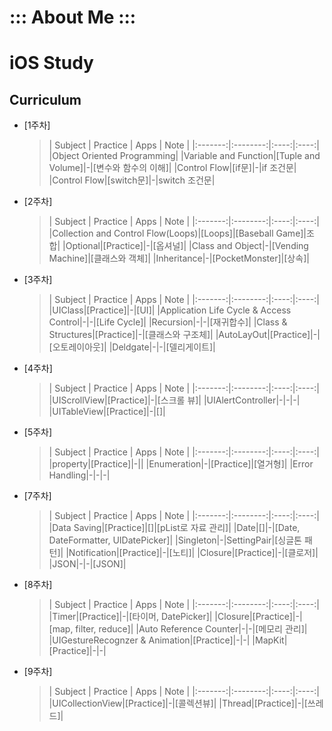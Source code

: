 # ::: About Me :::


# iOS Study

## Curriculum

* [1주차]
	
   >| Subject | Practice | Apps | Note |
	|:-------:|:--------:|:----:|:----:|
	|Object Oriented Programming|
	|Variable and Function|[Tuple and Volume]|-|[변수와 함수의 이해]|
	|Control Flow|[if문]|-|if 조건문|
	|Control Flow|[switch문]|-|switch 조건문|
	
* [2주차]

	>| Subject | Practice | Apps | Note |
	|:-------:|:--------:|:----:|:----:|
	|Collection and Control Flow(Loops)|[Loops]|[Baseball Game]|조합|
	|Optional|[Practice]|-|[옵셔널]|
	|Class and Object|-|[Vending Machine]|[클래스와 객체]|
	|Inheritance|-|[PocketMonster]|[상속]|
	
* [3주차]

	>| Subject | Practice | Apps | Note |
	|:-------:|:--------:|:----:|:----:|
	|UIClass|[Practice]|-|[UI]|
	|Application Life Cycle & Access Control|-|-|[Life Cycle]|
	|Recursion|-|-|[재귀합수]|
	|Class & Structures|[Practice]|-|[클래스와 구조체]|
	|AutoLayOut|[Practice]|-|[오토레이아웃]|
	|Deldgate|-|-|[델리게이트]|
	
* [4주차]

	>| Subject | Practice | Apps | Note |
	|:-------:|:--------:|:----:|:----:|
	|UIScrollView|[Practice]|-|[스크롤 뷰]|
	|UIAlertController|-|-|-|
	|UITableView|[Practice]|-|[]|

* [5주차]

	>| Subject | Practice | Apps | Note |
	|:-------:|:--------:|:----:|:----:|
	|property|[Practice]|-||
	|Enumeration|-|[Practice]|[열거형]|
	|Error Handling|-|-|-|

* [7주차]

	>| Subject | Practice | Apps | Note |
	|:-------:|:--------:|:----:|:----:|
	|Data Saving|[Practice]|[]|[pList로 자료 관리]|
	|Date|[]|-|[Date, DateFormatter, UIDatePicker]|
	|Singleton|-|SettingPair|[싱글톤 패턴]|
	|Notification|[Practice]|-|[노티]|
	|Closure|[Practice]|-|[클로저]|
	|JSON|-|-|[JSON]|
	
* [8주차]

	>| Subject | Practice | Apps | Note |
	|:-------:|:--------:|:----:|:----:|
	|Timer|[Practice]|-|[타이머, DatePicker]|
	|Closure|[Practice]|-|[map, filter, reduce]|
	|Auto Reference Counter|-|-|[메모리 관리]|
	|UIGestureRecognzer & Animation|[Practice]|-|-|
	|MapKit|[Practice]|-|-|

* [9주차]

	>| Subject | Practice | Apps | Note |
	|:-------:|:--------:|:----:|:----:|
	|UICollectionView|[Practice]|-|[콜렉션뷰]|
	|Thread|[Practice]|-|[쓰레드]|
